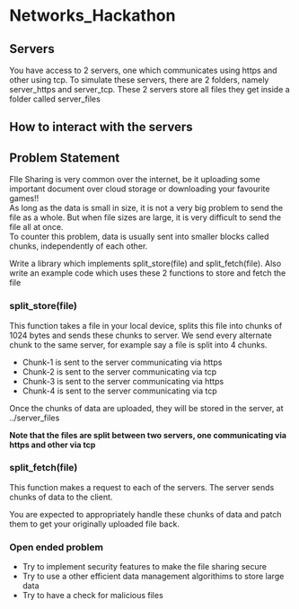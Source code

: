 # Networks_Hackathon

## Servers
 You have access to 2 servers, one which communicates using https and other using tcp. To simulate these servers, there are 2 folders, namely server_https and server_tcp. These 2 servers store all files they get inside a folder called server_files

## How to interact with the servers




## Problem Statement
FIle Sharing is very common over the internet, be it uploading some important document over cloud storage or downloading your favourite games!!\
As long as the data is small in size, it is not a very big problem to send the file as a whole. But when file sizes are large, it is very difficult to send the file all at once.\
To counter this problem, data is usually sent into smaller blocks called chunks, independently of each other.


Write a library which implements split_store(file) and split_fetch(file). Also write an example code which uses these 2 functions to store and fetch the file 

### split_store(file)
This function takes a file in your local device, splits this file into chunks of 1024 bytes and sends these chunks to server.
We send every alternate chunk to the same server, for example say a file is split into 4 chunks.
* Chunk-1 is sent to the server communicating via https
* Chunk-2 is sent to the server communicating via tcp
* Chunk-3 is sent to the server communicating via https
* Chunk-4 is sent to the server communicating via tcp

Once the chunks of data are uploaded, they will be stored in the server, at ../server_files

**Note that the files are split between two servers, one communicating via https and other via tcp**

### split_fetch(file)
This function makes a request to each of the servers. The server sends chunks of data to the client.

You are expected to appropriately handle these chunks of data and patch them to get your originally uploaded file back.

### Open ended problem
* Try to implement security features to make the file sharing secure
* Try to use a other efficient data management algorithims to store large data
* Try to have a check for malicious files

